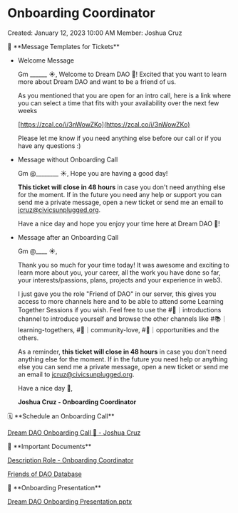 # Onboarding Coordinator

Created: January 12, 2023 10:00 AM
Member: Joshua Cruz

<aside>
🎫 **Message Templates for Tickets**

</aside>

- Welcome Message
    
    Gm ______ ☀️,
    Welcome to Dream DAO 🚀!
    Excited that you want to learn more about Dream DAO and want to be a friend of us.
    
    As you mentioned that you are open for an intro call, here is a link where you can select a time that fits with your availability over the next few weeks
    
    [https://zcal.co/i/3nWowZKo](https://zcal.co/i/3nWowZKo)
    
    Please let me know if you need anything else before our call or if you have any questions :) 
    
- Message without Onboarding Call
    
    Gm @________ ☀️,
    Hope you are having a good day!
    
    **This ticket will close in 48 hours** in case you don't need anything else for the moment. If in the future you need any help or support you can send me a private message, open a new ticket or send me an email to jcruz@civicsunplugged.org.
    
    Have a nice day and hope you enjoy your time here at Dream DAO 🚀!
    
- Message after an Onboarding Call
    
    Gm @____ ☀️,
    
    Thank you so much for your time today! It was awesome and exciting to learn more about you, your career, all the work you have done so far, your interests/passions, plans, projects and your experience in web3.
    
    I just gave you the role "Friend of DAO" in our server, this gives you access to more channels here and to be able to attend some Learning Together Sessions if you wish. Feel free to use the #👋｜introductions channel to introduce yourself and browse the other channels like #📚｜learning-togethers,  #🌮｜community-love, #🤩｜opportunities and the others.
    
    As a reminder, **this ticket will close in 48 hours** in case you don't need anything else for the moment. If in the future you need help or anything else you can send me a private message, open a new ticket or send me an email to jcruz@civicsunplugged.org.
    
    Have a nice day 🙌,
    
    **Joshua Cruz - Onboarding Coordinator**
    

<aside>
🗓️ **Schedule an Onboarding Call**

</aside>

[Dream DAO Onboarding Call 🚀 - Joshua Cruz](https://zcal.co/i/3nWowZKo)

<aside>
📖 **Important Documents**

</aside>

[Description Role - Onboarding Coordinator](Onboarding%20Coordinator%20da7343ea9da842889c4124742ebc27ca/Description%20Role%20-%20Onboarding%20Coordinator%20d04c9e23182a42f19ba89deaa4dbd884.md)

[Friends of DAO Database](Onboarding%20Coordinator%20da7343ea9da842889c4124742ebc27ca/Friends%20of%20DAO%20Database%206e67a4b3a8314f52b71b9f6c6da55c05.md)

<aside>
📸 **Onboarding Presentation**

</aside>

[Dream DAO Onboarding Presentation.pptx](https://www.canva.com/design/DAFbmY4BX4o/WE0Hedbu-E7Wmxar4r_9SQ/edit?utm_content=DAFbmY4BX4o&utm_campaign=designshare&utm_medium=link2&utm_source=sharebutton)